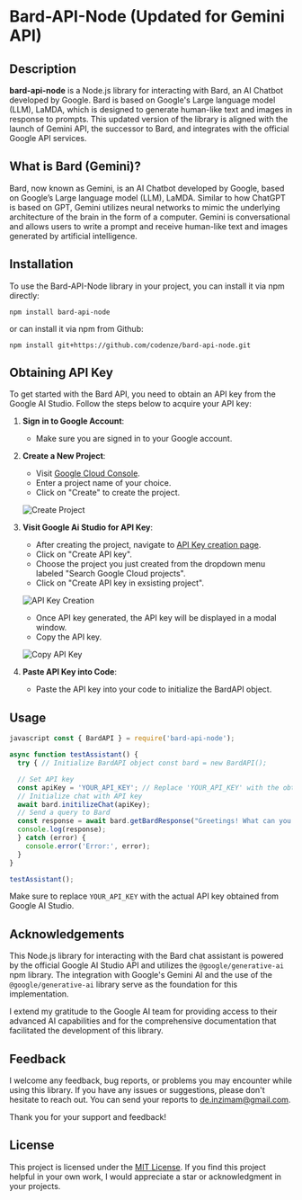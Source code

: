 # Bard-API-Node (Updated for Gemini API)

## Description
**bard-api-node** is a Node.js library for interacting with Bard, an AI Chatbot developed by Google. Bard is based on Google's Large language model (LLM), LaMDA, which is designed to generate human-like text and images in response to prompts. This updated version of the library is aligned with the launch of Gemini API, the successor to Bard, and integrates with the official Google API services.

## What is Bard (Gemini)?
Bard, now known as Gemini, is an AI Chatbot developed by Google, based on Google’s Large language model (LLM), LaMDA. Similar to how ChatGPT is based on GPT, Gemini utilizes neural networks to mimic the underlying architecture of the brain in the form of a computer. Gemini is conversational and allows users to write a prompt and receive human-like text and images generated by artificial intelligence.

## Installation

To use the Bard-API-Node library in your project, you can install it via npm directly:
```
npm install bard-api-node
```
or can install it via npm from Github:
```
npm install git+https://github.com/codenze/bard-api-node.git
```


## Obtaining API Key

To get started with the Bard API, you need to obtain an API key from the Google AI Studio. Follow the steps below to acquire your API key:

1. **Sign in to Google Account**:
   - Make sure you are signed in to your Google account.

2. **Create a New Project**:
   - Visit [Google Cloud Console](https://console.cloud.google.com/projectcreate).
   - Enter a project name of your choice.
   - Click on "Create" to create the project.

   ![Create Project](placeholder_project_create.png)

3. **Visit Google Ai Studio for API Key**:
   - After creating the project, navigate to [API Key creation page](https://aistudio.google.com/app/apikey).
   - Click on "Create API key".
   - Choose the project you just created from the dropdown menu labeled "Search Google Cloud projects".
   - Click on "Create API key in exsisting project".

   ![API Key Creation](placeholder_api_key_creation.png)

   - Once API key generated, the API key will be displayed in a modal window.
   - Copy the API key.

   ![Copy API Key](placeholder_copy_api_key.png)

5. **Paste API Key into Code**:
   - Paste the API key into your code to initialize the BardAPI object.

## Usage

```javascript
javascript const { BardAPI } = require('bard-api-node');

async function testAssistant() {
  try { // Initialize BardAPI object const bard = new BardAPI();

  // Set API key
  const apiKey = 'YOUR_API_KEY'; // Replace 'YOUR_API_KEY' with the obtained API key
  // Initialize chat with API key
  await bard.initilizeChat(apiKey);
  // Send a query to Bard
  const response = await bard.getBardResponse("Greetings! What can you do for me?");
  console.log(response);
  } catch (error) {
    console.error('Error:', error);
  }
}

testAssistant();
```
Make sure to replace `YOUR_API_KEY` with the actual API key obtained from Google AI Studio.

## Acknowledgements
This Node.js library for interacting with the Bard chat assistant is powered by the official Google AI Studio API and utilizes the `@google/generative-ai` npm library. The integration with Google's Gemini AI and the use of the `@google/generative-ai` library serve as the foundation for this implementation.

I extend my gratitude to the Google AI team for providing access to their advanced AI capabilities and for the comprehensive documentation that facilitated the development of this library.

## Feedback
I welcome any feedback, bug reports, or problems you may encounter while using this library. If you have any issues or suggestions, please don't hesitate to reach out. You can send your reports to [de.inzimam@gmail.com](mailto:de.inzimam@gmail.com).

Thank you for your support and feedback!

## License
This project is licensed under the [MIT License](LICENSE).
If you find this project helpful in your own work, I would appreciate a star or acknowledgment in your projects.

